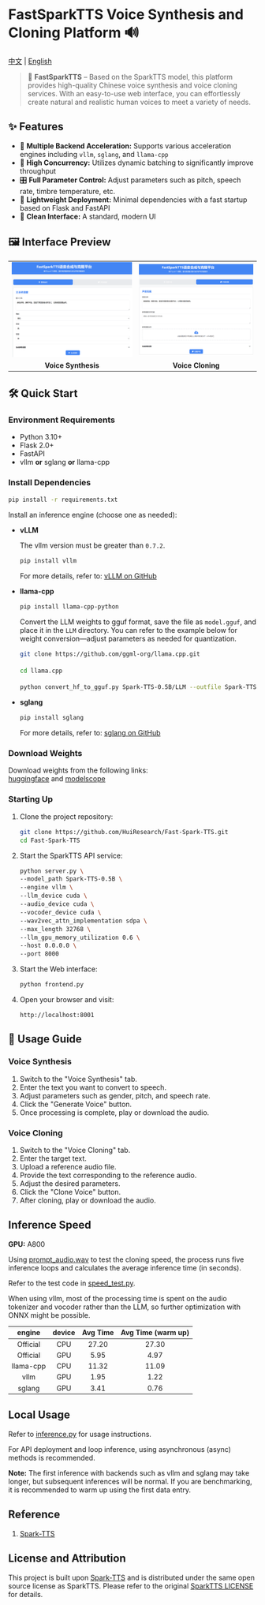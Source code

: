 # FastSparkTTS Voice Synthesis and Cloning Platform 🔊

[中文](README.MD) | [English](README_EN.MD)

> 🚀 **FastSparkTTS** – Based on the SparkTTS model, this platform provides high-quality Chinese voice synthesis and
> voice cloning services. With an easy-to-use web interface, you can effortlessly create natural and realistic human
> voices to meet a variety of needs.

## ✨ Features

- 🚀 **Multiple Backend Acceleration:** Supports various acceleration engines including `vllm`, `sglang`, and `llama-cpp`
- 🎯 **High Concurrency:** Utilizes dynamic batching to significantly improve throughput
- 🎛️ **Full Parameter Control:** Adjust parameters such as pitch, speech rate, timbre temperature, etc.
- 📱 **Lightweight Deployment:** Minimal dependencies with a fast startup based on Flask and FastAPI
- 🎨 **Clean Interface:** A standard, modern UI

## 🖼️ Interface Preview

<div align="center">
  <table>
    <tr>
      <td><img src="source/generate_ui.png" alt="Voice Synthesis Interface"></td>
      <td><img src="source/clone.png" alt="Voice Cloning Interface"></td>
    </tr>
    <tr>
      <td align="center"><strong>Voice Synthesis</strong></td>
      <td align="center"><strong>Voice Cloning</strong></td>
    </tr>
  </table>
</div>

## 🛠️ Quick Start

### Environment Requirements

- Python 3.10+
- Flask 2.0+
- FastAPI
- vllm **or** sglang **or** llama-cpp

### Install Dependencies

```bash
pip install -r requirements.txt
```

Install an inference engine (choose one as needed):

- **vLLM**

  The vllm version must be greater than `0.7.2`.
    ```bash
    pip install vllm
    ```
  For more details, refer to: [vLLM on GitHub](https://github.com/vllm-project/vllm)


- **llama-cpp**
    ```bash
    pip install llama-cpp-python
    ```
  Convert the LLM weights to gguf format, save the file as `model.gguf`, and place it in the `LLM` directory. You can
  refer to the example below for weight conversion—adjust parameters as needed for quantization.
    ```bash
    git clone https://github.com/ggml-org/llama.cpp.git
    
    cd llama.cpp
    
    python convert_hf_to_gguf.py Spark-TTS-0.5B/LLM --outfile Spark-TTS-0.5B/LLM/model.gguf
    ```

- **sglang**

    ```bash
    pip install sglang
    ```

  For more details, refer to: [sglang on GitHub](https://github.com/sgl-project/sglang)

### Download Weights

Download weights from the following links:  
[huggingface](https://huggingface.co/SparkAudio/Spark-TTS-0.5B)
and [modelscope](https://modelscope.cn/models/SparkAudio/Spark-TTS-0.5B)

### Starting Up

1. Clone the project repository:
    ```bash
    git clone https://github.com/HuiResearch/Fast-Spark-TTS.git
    cd Fast-Spark-TTS
    ```

2. Start the SparkTTS API service:
    ```bash
    python server.py \
    --model_path Spark-TTS-0.5B \
    --engine vllm \
    --llm_device cuda \
    --audio_device cuda \
    --vocoder_device cuda \
    --wav2vec_attn_implementation sdpa \
    --max_length 32768 \
    --llm_gpu_memory_utilization 0.6 \
    --host 0.0.0.0 \
    --port 8000
    ```

3. Start the Web interface:
    ```bash
    python frontend.py
    ```

4. Open your browser and visit:
    ```
    http://localhost:8001
    ```

## 🚀 Usage Guide

### Voice Synthesis

1. Switch to the "Voice Synthesis" tab.
2. Enter the text you want to convert to speech.
3. Adjust parameters such as gender, pitch, and speech rate.
4. Click the "Generate Voice" button.
5. Once processing is complete, play or download the audio.

### Voice Cloning

1. Switch to the "Voice Cloning" tab.
2. Enter the target text.
3. Upload a reference audio file.
4. Provide the text corresponding to the reference audio.
5. Adjust the desired parameters.
6. Click the "Clone Voice" button.
7. After cloning, play or download the audio.

## Inference Speed

**GPU:** A800

Using [prompt_audio.wav](example/prompt_audio.wav) to test the cloning speed, the process runs five inference loops and
calculates the average inference time (in seconds).

Refer to the test code in [speed_test.py](speed_test.py).

When using vllm, most of the processing time is spent on the audio tokenizer and vocoder rather than the LLM, so further
optimization with ONNX might be possible.

|  engine   | device | Avg Time | Avg Time (warm up) |
|:---------:|:------:|:--------:|:------------------:|
| Official  |  CPU   |  27.20   |       27.30        |
| Official  |  GPU   |   5.95   |        4.97        |
| llama-cpp |  CPU   |  11.32   |       11.09        |
|   vllm    |  GPU   |   1.95   |        1.22        |
|  sglang   |  GPU   |   3.41   |        0.76        |

## Local Usage

Refer to [inference.py](inference.py) for usage instructions.

For API deployment and loop inference, using asynchronous (async) methods is recommended.

**Note:** The first inference with backends such as vllm and sglang may take longer, but subsequent inferences will be
normal. If you are benchmarking, it is recommended to warm up using the first data entry.

## Reference

1. [Spark-TTS](https://github.com/SparkAudio/Spark-TTS)

## License and Attribution

This project is built upon [Spark-TTS](https://github.com/SparkAudio/Spark-TTS) and is distributed under the same open
source license as SparkTTS. Please refer to the
original [SparkTTS LICENSE](https://github.com/SparkAudio/Spark-TTS/blob/main/LICENSE) for details.